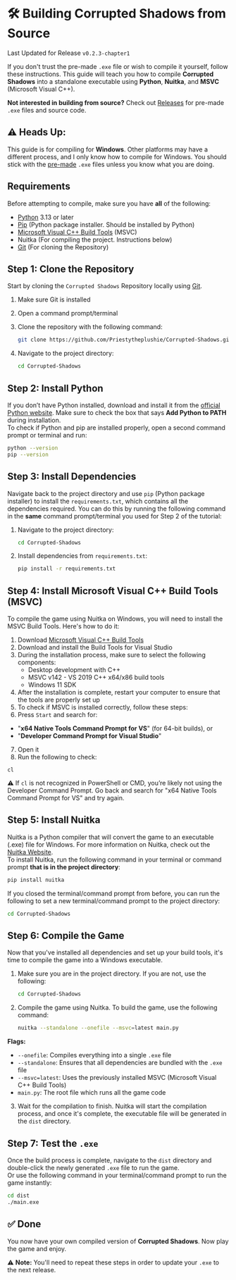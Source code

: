 
# 🛠️ Building Corrupted Shadows from Source  
Last Updated for Release `v0.2.3-chapter1`

If you don't trust the pre-made `.exe` file or wish to compile it yourself, follow these instructions. This guide will teach you how to compile **Corrupted Shadows** into a standalone executable using **Python**, **Nuitka**, and **MSVC** (Microsoft Visual C++).

**Not interested in building from source?** Check out [Releases](https://github.com/Priestytheplushie/Priestys-Quest/releases) for pre-made `.exe` files and source code.

## ⚠️ Heads Up:  
This guide is for compiling for **Windows**. Other platforms may have a different process, and I only know how to compile for Windows. You should stick with the [pre-made](https://github.com/Priestytheplushie/Priestys-Quest/releases) `.exe` files unless you know what you are doing.

## Requirements  
Before attempting to compile, make sure you have **all** of the following:
- [Python](https://www.python.org/downloads/) 3.13 or later  
- [Pip](https://pypi.org/project/pip/) (Python package installer. Should be installed by Python)  
- [Microsoft Visual C++ Build Tools](https://visualstudio.microsoft.com/visual-cpp-build-tools/) (MSVC)  
- Nuitka (For compiling the project. Instructions below)  
- [Git](https://git-scm.com/) (For cloning the Repository)

## Step 1: Clone the Repository  
Start by cloning the `Corrupted Shadows` Repository locally using [Git](https://git-scm.com/).

1. Make sure Git is installed  
2. Open a command prompt/terminal  
3. Clone the repository with the following command:

   ```bash
   git clone https://github.com/Priestytheplushie/Corrupted-Shadows.git
   ```
5. Navigate to the project directory:

   ```bash
   cd Corrupted-Shadows
   ```

## Step 2: Install Python  
If you don’t have Python installed, download and install it from the [official Python website](https://www.python.org/downloads/). Make sure to check the box that says **Add Python to PATH** during installation.  
To check if Python and pip are installed properly, open a second command prompt or terminal and run:

```bash
python --version
pip --version
```

## Step 3: Install Dependencies  
Navigate back to the project directory and use `pip` (Python package installer) to install the `requirements.txt`, which contains all the dependencies required. You can do this by running the following command in the **same** command prompt/terminal you used for Step 2 of the tutorial:

1. Navigate to the project directory:

   ```bash
   cd Corrupted-Shadows
   ```
3. Install dependencies from `requirements.txt`:

   ```bash
   pip install -r requirements.txt
   ```

## Step 4: Install Microsoft Visual C++ Build Tools (MSVC)  
To compile the game using Nuitka on Windows, you will need to install the MSVC Build Tools. Here's how to do it:

1. Download [Microsoft Visual C++ Build Tools](https://visualstudio.microsoft.com/visual-cpp-build-tools/)  
2. Download and install the Build Tools for Visual Studio  
3. During the installation process, make sure to select the following components:
   - Desktop development with C++
   - MSVC v142 - VS 2019 C++ x64/x86 build tools
   - Windows 11 SDK  
4. After the installation is complete, restart your computer to ensure that the tools are properly set up  
5. To check if MSVC is installed correctly, follow these steps:  
6. Press `Start` and search for:  
  - "**x64 Native Tools Command Prompt for VS**" (for 64-bit builds), or  
  - "**Developer Command Prompt for Visual Studio**" 
7. Open it   
7. Run the following to check:
  ```
  cl
  ```

⚠️ If `cl` is not recognized in PowerShell or CMD, you’re likely not using the Developer Command Prompt. Go back and search for "x64 Native Tools Command Prompt for VS" and try again.

## Step 5: Install Nuitka  
Nuitka is a Python compiler that will convert the game to an executable (.exe) file for Windows. For more information on Nuitka, check out the [Nuitka Website](https://nuitka.net/).  
To install Nuitka, run the following command in your terminal or command prompt **that is in the project directory**:

```python
pip install nuitka
```
If you closed the terminal/command prompt from before, you can run the following to set a new terminal/command prompt to the project directory:

```bash
cd Corrupted-Shadows
```

## Step 6: Compile the Game  
Now that you've installed all dependencies and set up your build tools, it's time to compile the game into a Windows executable.

1. Make sure you are in the project directory. If you are not, use the following:

   ```bash
   cd Corrupted-Shadows
   ```
3. Compile the game using Nuitka. To build the game, use the following command:

   ```bash
   nuitka --standalone --onefile --msvc=latest main.py
   ```

**Flags:**  
- `--onefile`: Compiles everything into a single `.exe` file  
- `--standalone`: Ensures that all dependencies are bundled with the `.exe` file  
- `--msvc=latest`: Uses the previously installed MSVC (Microsoft Visual C++ Build Tools)  
- `main.py`: The root file which runs all the game code

3. Wait for the compilation to finish. Nuitka will start the compilation process, and once it's complete, the executable file will be generated in the `dist` directory.

## Step 7: Test the `.exe`  
Once the build process is complete, navigate to the `dist` directory and double-click the newly generated `.exe` file to run the game.  
Or use the following command in your terminal/command prompt to run the game instantly:

```bash
cd dist
./main.exe
```

## ✅ Done  
You now have your own compiled version of **Corrupted Shadows**. Now play the game and enjoy.

⚠️ **Note:** You'll need to repeat these steps in order to update your `.exe` to the next release.
